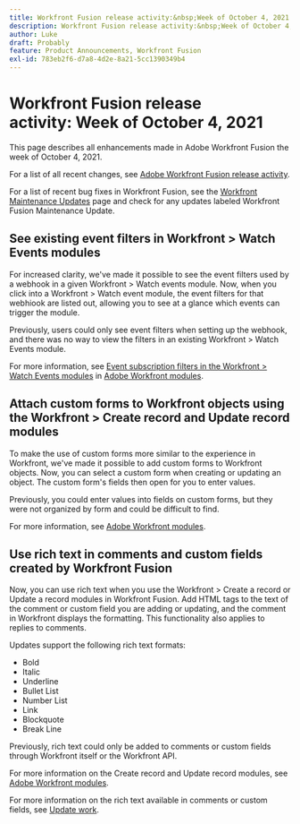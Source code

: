 ```yaml
---
title: Workfront Fusion release activity:&nbsp;Week of October 4, 2021
description: Workfront Fusion release activity:&nbsp;Week of October 4, 2021
author: Luke
draft: Probably
feature: Product Announcements, Workfront Fusion
exl-id: 783eb2f6-d7a8-4d2e-8a21-5cc1390349b4
---
```

# Workfront Fusion release activity:&nbsp;Week of October 4, 2021

This page describes all enhancements made in Adobe Workfront Fusion the week of October 4, 2021.

For a list of all recent changes, see [Adobe Workfront Fusion release activity](../../../product-announcements/product-releases/fusion-release-activity/fusion-release-activity.md).

For a list of recent bug fixes in Workfront Fusion, see the [Workfront Maintenance Updates](https://one.workfront.com/s/article/Workfront-Maintenance-Updates-1882317350) page and check for any updates labeled Workfront Fusion Maintenance Update.

## See existing event filters in Workfront > Watch Events modules

For increased clarity, we've made it possible to see the event filters used by a webhook in a given Workfront > Watch events module. Now, when you click into a Workfront > Watch event module, the event filters for that webhiook are listed out, allowing you to see at a glance which events can trigger the module.

Previously, users could only see event filters when setting up the webhook, and there was no way to view the filters in an existing Workfront > Watch Events module.

For more information, see [Event subscription filters in the Workfront > Watch Events modules](../../../workfront-fusion/apps-and-their-modules/workfront-modules.md#event) in [Adobe Workfront modules](../../../workfront-fusion/apps-and-their-modules/workfront-modules.md).

## Attach custom forms to Workfront objects using the Workfront > Create record and Update record modules

To make the use of custom forms more similar to the experience in Workfront, we've made it possible to add custom forms to Workfront objects. Now, you can select a custom form when creating or updating an object. The custom form's fields then open for you to enter values.

Previously, you could enter values into fields on custom forms, but they were not organized by form and could be difficult to find.

For more information, see [Adobe Workfront modules](../../../workfront-fusion/apps-and-their-modules/workfront-modules.md).

## Use rich text in comments and custom fields created by Workfront Fusion

Now, you can use rich text when you use the Workfront > Create a record or Update a record modules in Workfront Fusion. Add HTML tags to the text of the comment or custom field you are adding or updating, and the comment in Workfront displays the formatting. This functionality also applies to replies to comments.

Updates support the following rich text formats:

* Bold
* Italic
* Underline
* Bullet List
* Number List
* Link
* Blockquote
* Break Line

Previously, rich text could only be added to comments or custom fields through Workfront itself or the Workfront API.

For more information on the Create record and Update record modules, see [Adobe Workfront modules](../../../workfront-fusion/apps-and-their-modules/workfront-modules.md).

For more information on the rich text available in comments or custom fields, see [Update work](../../../workfront-basics/updating-work-items-and-viewing-updates/update-work.md).
